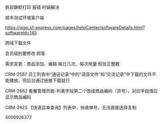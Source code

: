 帆软静默打印 报错 时娟解决

顺丰测试环境客户端

https://qiao.sf-express.com/pages/helpCenter/softwareDetails.html?softwareId=145



跨域下载文件

会员级别要修改   顾客



需求变更：商品添加、编辑 每日几次、每次用量 校验正整数

CRM-2587 员工列表中“通话记录”中的“语音文件”和“交流记录”中下载的文件不能播放，但后台通过链接下载就行

CRM-2662 套餐管理页面-列表字段第二个改成商品编码（货号），对应字段值应显示商品编码

CRM-2623 【快递运单查询】列表中，快递单号，无法直接选择复制





4006926372

